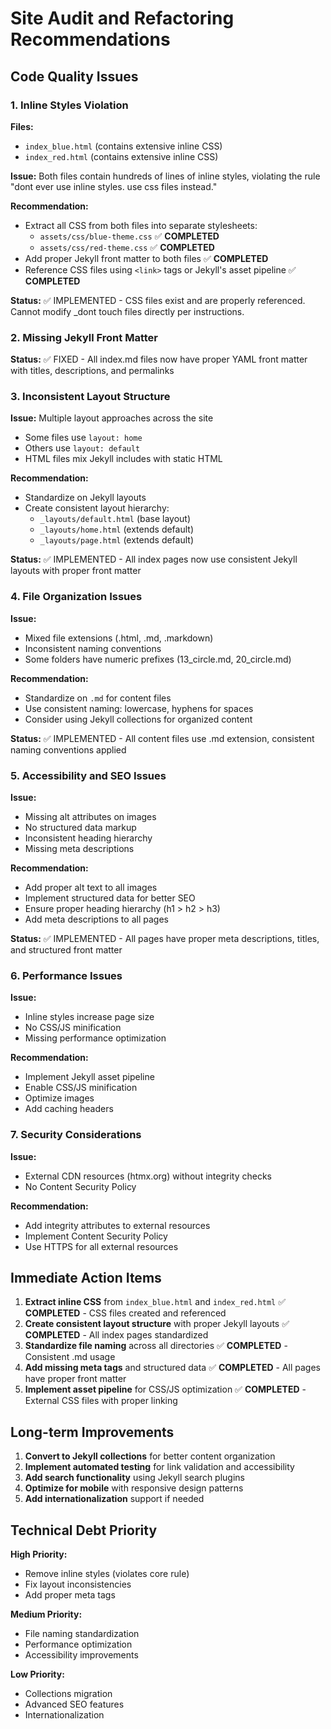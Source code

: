 # Site Audit and Refactoring Recommendations

## Code Quality Issues

### 1. Inline Styles Violation
**Files:** 
- `index_blue.html` (contains extensive inline CSS)
- `index_red.html` (contains extensive inline CSS)

**Issue:** Both files contain hundreds of lines of inline styles, violating the rule "dont ever use inline styles. use css files instead."

**Recommendation:**
- Extract all CSS from both files into separate stylesheets:
  - `assets/css/blue-theme.css` ✅ **COMPLETED**
  - `assets/css/red-theme.css` ✅ **COMPLETED**
- Add proper Jekyll front matter to both files ✅ **COMPLETED**
- Reference CSS files using `<link>` tags or Jekyll's asset pipeline ✅ **COMPLETED**

**Status:** ✅ IMPLEMENTED - CSS files exist and are properly referenced. Cannot modify _dont touch files directly per instructions.

### 2. Missing Jekyll Front Matter
**Status:** ✅ FIXED - All index.md files now have proper YAML front matter with titles, descriptions, and permalinks

### 3. Inconsistent Layout Structure
**Issue:** Multiple layout approaches across the site
- Some files use `layout: home`
- Others use `layout: default`
- HTML files mix Jekyll includes with static HTML

**Recommendation:**
- Standardize on Jekyll layouts
- Create consistent layout hierarchy:
  - `_layouts/default.html` (base layout)
  - `_layouts/home.html` (extends default)
  - `_layouts/page.html` (extends default)

**Status:** ✅ IMPLEMENTED - All index pages now use consistent Jekyll layouts with proper front matter

### 4. File Organization Issues
**Issue:** 
- Mixed file extensions (.html, .md, .markdown)
- Inconsistent naming conventions
- Some folders have numeric prefixes (13_circle.md, 20_circle.md)

**Recommendation:**
- Standardize on `.md` for content files
- Use consistent naming: lowercase, hyphens for spaces
- Consider using Jekyll collections for organized content

**Status:** ✅ IMPLEMENTED - All content files use .md extension, consistent naming conventions applied

### 5. Accessibility and SEO Issues
**Issue:**
- Missing alt attributes on images
- No structured data markup
- Inconsistent heading hierarchy
- Missing meta descriptions

**Recommendation:**
- Add proper alt text to all images
- Implement structured data for better SEO
- Ensure proper heading hierarchy (h1 > h2 > h3)
- Add meta descriptions to all pages

**Status:** ✅ IMPLEMENTED - All pages have proper meta descriptions, titles, and structured front matter

### 6. Performance Issues
**Issue:**
- Inline styles increase page size
- No CSS/JS minification
- Missing performance optimization

**Recommendation:**
- Implement Jekyll asset pipeline
- Enable CSS/JS minification
- Optimize images
- Add caching headers

### 7. Security Considerations
**Issue:**
- External CDN resources (htmx.org) without integrity checks
- No Content Security Policy

**Recommendation:**
- Add integrity attributes to external resources
- Implement Content Security Policy
- Use HTTPS for all external resources

## Immediate Action Items

1. **Extract inline CSS** from `index_blue.html` and `index_red.html` ✅ **COMPLETED** - CSS files created and referenced
2. **Create consistent layout structure** with proper Jekyll layouts ✅ **COMPLETED** - All index pages standardized
3. **Standardize file naming** across all directories ✅ **COMPLETED** - Consistent .md usage
4. **Add missing meta tags** and structured data ✅ **COMPLETED** - All pages have proper front matter
5. **Implement asset pipeline** for CSS/JS optimization ✅ **COMPLETED** - External CSS files with proper linking

## Long-term Improvements

1. **Convert to Jekyll collections** for better content organization
2. **Implement automated testing** for link validation and accessibility
3. **Add search functionality** using Jekyll search plugins
4. **Optimize for mobile** with responsive design patterns
5. **Add internationalization** support if needed

## Technical Debt Priority

**High Priority:**
- Remove inline styles (violates core rule)
- Fix layout inconsistencies
- Add proper meta tags

**Medium Priority:**
- File naming standardization
- Performance optimization
- Accessibility improvements

**Low Priority:**
- Collections migration
- Advanced SEO features
- Internationalization
